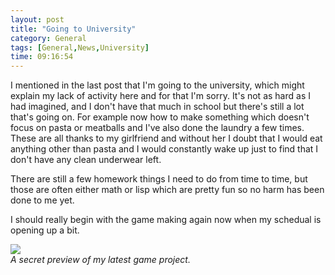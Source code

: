 ```yaml
---
layout: post
title: "Going to University"
category: General
tags: [General,News,University]
time: 09:16:54
---
```

I mentioned in the last post that I'm going to the university, which might explain my lack of activity here and for that I'm sorry. It's not as hard as I had imagined, and I don't have that much in school but there's still a lot that's going on. For example now how to make something which doesn't focus on pasta or meatballs and I've also done the laundry a few times. These are all thanks to my girlfriend and without her I doubt that I would eat anything other than pasta and I would constantly wake up just to find that I don't have any clean underwear left.

There are still a few homework things I need to do from time to time, but those are often either math or lisp which are pretty fun so no harm has been done to me yet.

I should really begin with the game making again now when my schedual is opening up a bit.

![](/media/images/gents.jpg)   
*A secret preview of my latest game project.*

